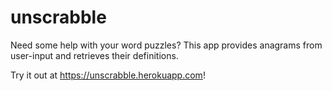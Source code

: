 # unscrabble
Need some help with your word puzzles?  This app provides anagrams from user-input and retrieves their definitions.

Try it out at <https://unscrabble.herokuapp.com>!
